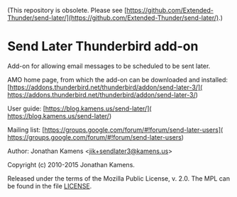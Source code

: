 (This repository is obsolete. Please see [https://github.com/Extended-Thunder/send-later/](https://github.com/Extended-Thunder/send-later/).)

Send Later Thunderbird add-on
===================================================

Add-on for allowing email messages to be scheduled to be sent later.

AMO home page, from which the add-on can be downloaded and installed:
[https://addons.thunderbird.net/thunderbird/addon/send-later-3/](
https://addons.thunderbird.net/thunderbird/addon/send-later-3/)

User guide: [https://blog.kamens.us/send-later/](
https://blog.kamens.us/send-later/)

Mailing list: [https://groups.google.com/forum/#!forum/send-later-users](
https://groups.google.com/forum/#!forum/send-later-users)

Author: Jonathan Kamens <[jik+sendlater3@kamens.us](
mailto:jik+sendlater3@kamens.us)>

Copyright (c) 2010-2015 Jonathan Kamens.

Released under the terms of the Mozilla Public License, v. 2.0. The
MPL can be found in the file [LICENSE](LICENSE).
